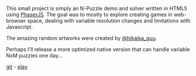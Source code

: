 This small project is simply an N-Puzzle demo and solver written in HTML5 using [PhaserJS](https://phaser.io). The goal was to mostly to explore creating games in web-browser space, dealing with variable resolution changes and limitations with Javascript.

The amazing random artworks were created by [@hikaika_guu](https://twitter.com/hikaika_guu/).

Perhaps I'll release a more optimized native version that can handle variable NxM puzzles one day...


[git](https://github.com/momodevelop/html5-npuzzle) - 
[play](https://momodevelop.github.io/html5-npuzzle/)

